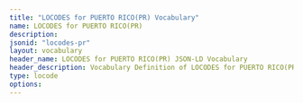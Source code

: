 ```yaml
---
title: "LOCODES for PUERTO RICO(PR) Vocabulary"
name: LOCODES for PUERTO RICO(PR) 
description: 
jsonid: "locodes-pr"
layout: vocabulary
header_name: LOCODES for PUERTO RICO(PR) JSON-LD Vocabulary
header_description: Vocabulary Definition of LOCODES for PUERTO RICO(PR) semantics in HTML format. JSON-LD format is available at [locodes-pr.jsonld](/vocabulary/locodes-pr.jsonld)
type: locode
options:
---
```

